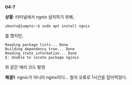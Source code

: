 **04-7**

**상황**: 터미널에서 ngnix 설치하기 위해, 

```
ubuntu@jumpto:~$ sudo apt install ngnix
```

를 했지만, 

```
Reading package lists... Done
Building dependency tree... Done
Reading state information... Done
E: Unable to locate package nginix
```

와 같은 에러 코드 발생

**해결1**:
ngnix가 아니라 nginx이다... 철자 오류로 1시간을 잡아먹었다. 
